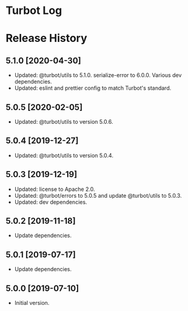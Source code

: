 # Turbot Log

# Release History

## 5.1.0 [2020-04-30]

- Updated: @turbot/utils to 5.1.0. serialize-error to 6.0.0. Various dev dependencies.
- Updated: eslint and prettier config to match Turbot's standard.

## 5.0.5 [2020-02-05]

- Updated: @turbot/utils to version 5.0.6.

## 5.0.4 [2019-12-27]

- Updated: @turbot/utils to version 5.0.4.

## 5.0.3 [2019-12-19]

- Updated: license to Apache 2.0.
- Updated: @turbot/errors to 5.0.5 and update @turbot/utils to 5.0.3.
- Updated: dev dependencies.

## 5.0.2 [2019-11-18]

- Update dependencies.

## 5.0.1 [2019-07-17]

- Update dependencies.

## 5.0.0 [2019-07-10]

- Initial version.
